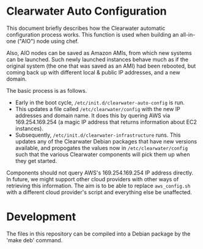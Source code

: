 Clearwater Auto Configuration
=============================

This document briefly describes how the Clearwater automatic configuration
process works.  This function is used when building an all-in-one ("AIO") node
using chef.

Also, AIO nodes can be saved as Amazon AMIs, from which new systems can be
launched. Such newly launched instances behave much as if the original system
(the one that was saved as an AMI) had been rebooted, but coming back up with
different local & public IP addresses, and a new domain.

The basic process is as follows.

-   Early in the boot cycle, `/etc/init.d/clearwater-auto-config` is
    run.
-   This updates a file called `/etc/clearwater/config` with the new IP
    addresses and domain name.  It does this by quering AWS via
    169.254.169.254 (a magic IP address that returns information about EC2
    instances).
-   Subsequently, `/etc/init.d/clearwater-infrastructure` runs.  This updates
    any of the Clearwater Debian packages that have new versions available,
    and propogates the values now in `/etc/clearwater/config` such that the
    various Clearwater components will pick them up when they get started.

Components should not query AWS's 169.254.169.254 IP address directly.
In future, we might support other cloud providers with other ways of
retrieving this information. The aim is to be able to replace
`aws_config.sh` with a different cloud provider's script and everything
else be unaffected.

Development
===========

The files in this repository can be compiled into a Debian package by the
'make deb' command.
